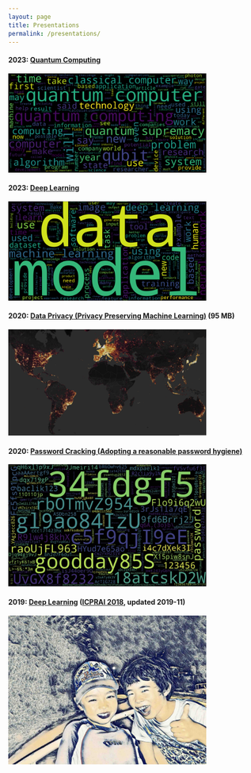 ```yaml
---
layout: page
title: Presentations
permalink: /presentations/
---
```


#### 2023: [Quantum Computing](../Quantum_Computing_2023_Didier_Guillevic.pdf)
<img src="/assets/images/DG_quantum_computing_wordcloud.png" title="Quantum computing word cloud" width="400" />

#### 2023: [Deep Learning](../Deep_Learning_2023_Didier_Guillevic.pdf)
<img src="/assets/images/deep_learning_wordcounts_00.png" title="Deep Learning word cloud" width="400" />

#### 2020: [Data Privacy (Privacy Preserving Machine Learning)](../Data_Privacy_2020_Didier_Guillevic.pdf) (95 MB)
<img src="/assets/images/World_heatmap.jpg" title="Strava World Heatmap" width="400" />

#### 2020: [Password Cracking (Adopting a reasonable password hygiene)](../Password_Cracking_2020_Didier_Guillevic.pdf)
<img src="/assets/images/DG_passwords.jpg" title="Cracked passwords visualization" width="400" />

#### 2019: [Deep Learning](../Deep_Learning_2019_Didier_Guillevic.pdf)  ([ICPRAI 2018](http://www.icprai2018.com), updated 2019-11)
<img src="/assets/images/DG_deep_art.jpg" title="Deep Art - Deep Learning" width="400" />
